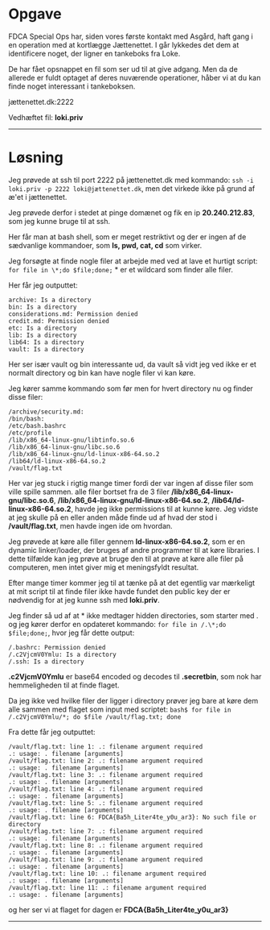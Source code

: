 # Opgave

FDCA Special Ops har, siden vores første kontakt med Asgård, haft gang i en operation med at kortlægge Jættenettet. I går lykkedes det dem at identificere noget, der ligner en tankeboks fra Loke.

De har fået opsnappet en fil som ser ud til at give adgang.
Men da de allerede er fuldt optaget af deres nuværende operationer, håber vi at du kan finde noget interessant i tankeboksen.

jættenettet.dk:2222 

Vedhæftet fil: **loki.priv**

---

# Løsning

Jeg prøvede at ssh til port 2222 på jættenettet.dk med kommando: `ssh -i loki.priv -p 2222 loki@jættenettet.dk`, men det virkede ikke på grund af æ'et i jættenettet.

Jeg prøvede derfor i stedet at pinge domænet og fik en ip **20.240.212.83**, som jeg kunne bruge til at ssh.

Her får man at bash shell, som er meget restriktivt og der er ingen af de sædvanlige kommandoer, som **ls, pwd, cat, cd** som virker.

Jeg forsøgte at finde nogle filer at arbejde med ved at lave et hurtigt script: `for file in \*;do $file;done;` \* er et wildcard som finder alle filer.

Her får jeg outputtet:

```
archive: Is a directory
bin: Is a directory
considerations.md: Permission denied
credit.md: Permission denied
etc: Is a directory
lib: Is a directory
lib64: Is a directory
vault: Is a directory
```

Her ser især vault og bin interessante ud, da vault så vidt jeg ved ikke er et normalt directory og bin kan have nogle filer vi kan køre.

Jeg kører samme kommando som før men for hvert directory nu og finder disse filer:
```
/archive/security.md: 
/bin/bash: 
/etc/bash.bashrc
/etc/profile
/lib/x86_64-linux-gnu/libtinfo.so.6
/lib/x86_64-linux-gnu/libc.so.6
/lib/x86_64-linux-gnu/ld-linux-x86-64.so.2
/lib64/ld-linux-x86-64.so.2
/vault/flag.txt
```

Her var jeg stuck i rigtig mange timer fordi der var ingen af disse filer som ville spille sammen. alle filer bortset fra de 3 filer 
**/lib/x86_64-linux-gnu/libc.so.6**, **/lib/x86_64-linux-gnu/ld-linux-x86-64.so.2**, **/lib64/ld-linux-x86-64.so.2**, havde jeg ikke permissions til at kunne køre. Jeg vidste at jeg skulle på en eller anden måde finde ud af hvad der stod i **/vault/flag.txt**, men havde ingen ide om hvordan.

Jeg prøvede at køre alle filler gennem **ld-linux-x86-64.so.2**, som er en dynamic linker/loader, der bruges af andre programmer til at køre libraries. I dette tilfælde kan jeg prøve at bruge den til at prøve at køre alle filer på computeren, men intet giver mig et meningsfyldt resultat.

Efter mange timer kommer jeg til at tænke på at det egentlig var mærkeligt at mit script til at finde filer ikke havde fundet den public key der er nødvendig for at jeg kunne ssh med **loki.priv**.

Jeg finder så ud af at \* ikke medtager hidden directories, som starter med . og jeg kører derfor en opdateret kommando: `for file in /.\*;do $file;done;`, hvor jeg får dette output:

```
/.bashrc: Permission denied
/.c2VjcmV0Ymlu: Is a directory
/.ssh: Is a directory
```

**.c2VjcmV0Ymlu** er base64 encoded og decodes til **.secretbin**, som nok har hemmeligheden til at finde flaget.

Da jeg ikke ved hvilke filer der ligger i directory prøver jeg bare at køre dem alle sammen med flaget som input med scriptet: `bash$ for file in /.c2VjcmV0Ymlu/*; do $file /vault/flag.txt; done`

Fra dette får jeg outputtet:

```
/vault/flag.txt: line 1: .: filename argument required
.: usage: . filename [arguments]
/vault/flag.txt: line 2: .: filename argument required
.: usage: . filename [arguments]
/vault/flag.txt: line 3: .: filename argument required
.: usage: . filename [arguments]
/vault/flag.txt: line 4: .: filename argument required
.: usage: . filename [arguments]
/vault/flag.txt: line 5: .: filename argument required
.: usage: . filename [arguments]
/vault/flag.txt: line 6: FDCA{Ba5h_Liter4te_y0u_ar3}: No such file or directory
/vault/flag.txt: line 7: .: filename argument required
.: usage: . filename [arguments]
/vault/flag.txt: line 8: .: filename argument required
.: usage: . filename [arguments]
/vault/flag.txt: line 9: .: filename argument required
.: usage: . filename [arguments]
/vault/flag.txt: line 10: .: filename argument required
.: usage: . filename [arguments]
/vault/flag.txt: line 11: .: filename argument required
.: usage: . filename [arguments]
```

og her ser vi at flaget for dagen er **FDCA{Ba5h_Liter4te_y0u_ar3}**

---
